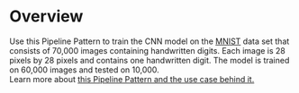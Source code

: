 # Overview

Use this Pipeline Pattern to train the CNN model on the [MNIST](http://yann.lecun.com/exdb/mnist/) data set that consists of 70,000 images containing handwritten digits. Each image is 28 pixels by 28 pixels and contains one handwritten digit. The model is trained on 60,000 images and tested on 10,000. \
Learn more about [this Pipeline Pattern and the use case behind it. ](https://docs-snaplogic.atlassian.net/wiki/spaces/SD/pages/479264770/Handwritten+Digit+Recognition+using+Convolutional+Neural+Networks)





